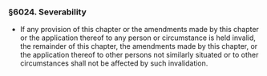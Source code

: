 ### §6024. Severability
* If any provision of this chapter or the amendments made by this chapter or the application thereof to any person or circumstance is held invalid, the remainder of this chapter, the amendments made by this chapter, or the application thereof to other persons not similarly situated or to other circumstances shall not be affected by such invalidation.
